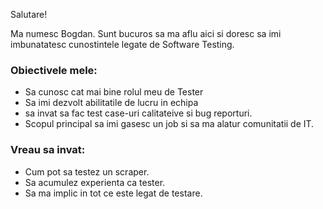 Salutare! 

Ma numesc Bogdan. Sunt bucuros sa ma aflu aici si doresc sa imi imbunatatesc cunostintele legate de Software Testing.

### Obiectivele mele:

- Sa cunosc cat mai bine rolul meu de Tester
- Sa imi dezvolt abilitatile de lucru in echipa
- sa invat sa fac test case-uri calitateive si bug reporturi. 
- Scopul principal sa imi gasesc un job si sa ma alatur comunitatii de IT.

### Vreau sa invat:

- Cum pot sa testez un scraper.
- Sa acumulez experienta ca tester.
- Sa ma implic in tot ce este legat de testare.
